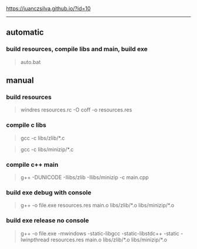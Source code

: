 <https://juanczsilva.github.io/?id=10>

------------------------------------

## automatic
### build resources, compile libs and main, build exe
> auto.bat

## manual
### build resources
> windres resources.rc -O coff -o resources.res

### compile c libs
> gcc -c libs/zlib/\*.c

> gcc -c libs/minizip/\*.c

### compile c++ main
> g++ -DUNICODE -Ilibs/zlib -Ilibs/minizip -c main.cpp

### build exe debug with console
> g++ -o file.exe resources.res main.o libs/zlib/\*.o libs/minizip/\*.o

### build exe release no console
> g++ -o file.exe -mwindows -static-libgcc -static-libstdc++ -static -lwinpthread resources.res main.o libs/zlib/\*.o libs/minizip/\*.o
